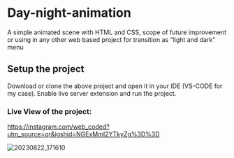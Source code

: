 # Day-night-animation
A simple animated scene with HTML and CSS, scope of future improvement or using in any other web based project for transition as "light and dark" menu

## Setup the project
Download or clone the above project and open it in your IDE (VS-CODE for my case). Enable live server extension and run the project.

### Live View of the project: 

https://instagram.com/web_coded?utm_source=qr&igshid=NGExMmI2YTkyZg%3D%3D

![20230822_171610](https://github.com/Web-CODED/Day-night-animation/assets/140079657/b7591005-2cc7-441e-a7ed-b7af11a86ed3)
